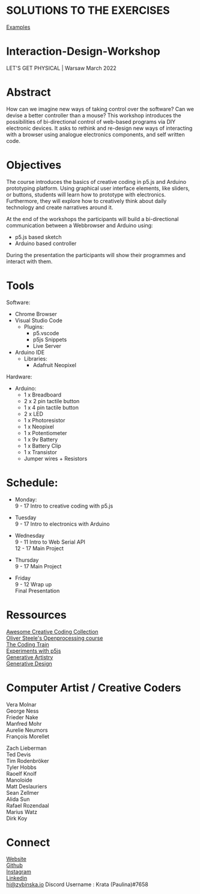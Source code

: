 # SOLUTIONS TO THE EXERCISES
[Examples](https://github.com/kratadata/IDW_Examples)

# Interaction-Design-Workshop
LET'S GET PHYSICAL | Warsaw March 2022


# Abstract
How can we imagine new ways of taking control over the software? Can we devise a better
controller than a mouse? This workshop introduces the possibilities of bi-directional
control of web-based programs via DIY electronic devices. It asks to rethink and re-design
new ways of interacting with a browser using analogue electronics components, and self
written code.


# Objectives
The course introduces the basics of creative coding in p5.js and Arduino prototyping
platform. Using graphical user interface elements, like sliders, or buttons, students will learn 
how to prototype with electronics. Furthermore, they will explore how to creatively think about daily
technology and create narratives around it.

At the end of the workshops the participants will build a bi-directional communication between a Webbrowser and Arduino using:
- p5.js based sketch
- Arduino based controller
  
During the presentation the participants will show their programmes and interact with them.

# Tools

Software:
- Chrome Browser
- Visual Studio Code
  - Plugins:
    - p5.vscode
    - p5js Snippets
    - Live Server
- Arduino IDE
  - Libraries:
    - Adafruit Neopixel

Hardware:
- Arduino:
  - 1 x Breadboard
  - 2 x 2 pin tactile button
  - 1 x 4 pin tactile button
  - 2 x LED
  - 1 x Photoresistor
  - 1 x Neopixel
  - 1 x Potentiometer
  - 1 x 9v Battery
  - 1 x Battery Clip
  - 1 x Transistor
  - Jumper wires + Resistors
 


# Schedule:
- Monday:  
9 - 17 Intro to creative coding with p5.js

- Tuesday  
9 - 17 Intro to electronics with Arduino

- Wednesday  
9 - 11  Intro to Web Serial API  
12 - 17 Main Project

- Thursday  
9 - 17 Main Project

- Friday  
9 - 12 Wrap up  
Final Presentation

# Ressources

[Awesome Creative Coding Collection](https://github.com/terkelg/awesome-creative-coding#books)   
[Oliver Steele's Openprocessing course](https://notes.osteele.com/olivers-p5js-resources)    
[The Coding Train](https://thecodingtrain.com/)   
[Experiments with p5js](https://purin.co/Experiments-with-P5-js)   
[Generative Artistry](https://generativeartistry.com/tutorials/)   
[Generative Design](http://www.generative-gestaltung.de)   

# Computer Artist / Creative Coders

Vera Molnar   
George Ness    
Frieder Nake    
Manfred Mohr    
Aurelie Neumors   
François Morellet   

Zach Lieberman    
Ted Devis   
Tim Rodenbröker   
Tyler Hobbs   
Raoelf Knolf    
Manoloide   
Matt Deslauriers    
Sean Zellmer    
Alida Sun   
Rafael Rozendaal    
Marius Watz   
Dirk Koy    


# Connect
[Website](https://zybinska.io/)     
[Github](https://github.com/kratadata/)     
[Instagram](https://www.instagram.com/kratadata/)     
[Linkedin](https://www.linkedin.com/in/zybinska/)     
hi@zybinska.io
Discord Username : Krata (Paulina)#7658


